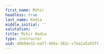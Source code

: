 ```yaml
---
first_name: Mihir
headless: true
last_name: Kedia
middle_initial: ''
salutation: ''
title: Mihir Kedia
type: instructor
uid: d0b9de32-eaf7-465e-382c-c7ea1a5a55ff
---
```

